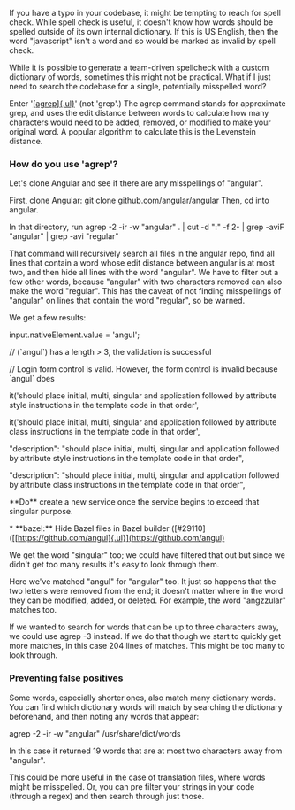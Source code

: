 If you have a typo in your codebase, it might be tempting to reach for spell check. While spell check is useful, it doesn't know how words should be spelled outside of its own internal dictionary. If this is US English, then the word "javascript" isn't a word and so would be marked as invalid by spell check.

While it is possible to generate a team-driven spellcheck with a custom dictionary of words, sometimes this might not be practical. What if I just need to search the codebase for a single, potentially misspelled word?

Enter '[[agrep]{.ul}](https://linux.die.net/man/1/agrep)' (not 'grep'.) The agrep command stands for approximate grep, and uses the edit distance between words to calculate how many characters would need to be added, removed, or modified to make your original word. A popular algorithm to calculate this is the Levenstein distance.

### How do you use 'agrep'?

Let's clone Angular and see if there are any misspellings of "angular".

First, clone Angular: git clone github.com/angular/angular Then, cd into angular.

In that directory, run agrep -2 -ir -w \"angular\" . \| cut -d \":\" -f 2- \| grep -aviF \"angular\" \| grep -avi \"regular\"

That command will recursively search all files in the angular repo, find all lines that contain a word whose edit distance between angular is at most two, and then hide all lines with the word "angular". We have to filter out a few other words, because "angular" with two characters removed can also make the word "regular". This has the caveat of not finding misspellings of "angular" on lines that contain the word "regular", so be warned.

We get a few results:

input.nativeElement.value = \'angul\';

// (\`angul\`) has a length \> 3, the validation is successful

// Login form control is valid. However, the form control is invalid because \`angul\` does

it(\'should place initial, multi, singular and application followed by attribute style instructions in the template code in that order\',

it(\'should place initial, multi, singular and application followed by attribute class instructions in the template code in that order\',

\"description\": \"should place initial, multi, singular and application followed by attribute style instructions in the template code in that order\",

\"description\": \"should place initial, multi, singular and application followed by attribute class instructions in the template code in that order\",

\*\*Do\*\* create a new service once the service begins to exceed that singular purpose.

\* \*\*bazel:\*\* Hide Bazel files in Bazel builder (\[\#29110\]([[https://github.com/angul]{.ul}](https://github.com/angul)

We get the word "singular" too; we could have filtered that out but since we didn't get too many results it's easy to look through them.

Here we've matched "angul" for "angular" too. It just so happens that the two letters were removed from the end; it doesn't matter where in the word they can be modified, added, or deleted. For example, the word "angzzular" matches too.

If we wanted to search for words that can be up to three characters away, we could use agrep -3 instead. If we do that though we start to quickly get more matches, in this case 204 lines of matches. This might be too many to look through.

### Preventing false positives

Some words, especially shorter ones, also match many dictionary words. You can find which dictionary words will match by searching the dictionary beforehand, and then noting any words that appear:

agrep -2 -ir -w \"angular\" /usr/share/dict/words

In this case it returned 19 words that are at most two characters away from "angular".

This could be more useful in the case of translation files, where words might be misspelled. Or, you can pre filter your strings in your code (through a regex) and then search through just those.
